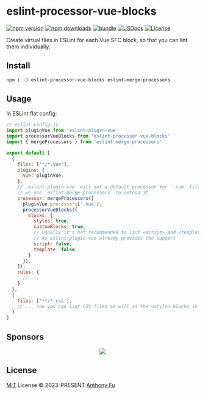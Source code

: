 # eslint-processor-vue-blocks

[![npm version][npm-version-src]][npm-version-href]
[![npm downloads][npm-downloads-src]][npm-downloads-href]
[![bundle][bundle-src]][bundle-href]
[![JSDocs][jsdocs-src]][jsdocs-href]
[![License][license-src]][license-href]

Create virtual files in ESLint for each Vue SFC block, so that you can lint them individually.

## Install

```bash
npm i -D eslint-processor-vue-blocks eslint-merge-processors
```

## Usage

In ESLint flat config:

```js
// eslint.config.js
import pluginVue from 'eslint-plugin-vue'
import processorVueBlocks from 'eslint-processor-vue-blocks'
import { mergeProcessors } from 'eslint-merge-processors'

export default [
  {
    files: ['*/*.vue'],
    plugins: {
      vue: pluginVue,
    },
    // `eslint-plugin-vue` will set a default processor for `.vue` files
    // we use `eslint-merge-processors` to extend it
    processor: mergeProcessors([
      pluginVue.processors['.vue'],
      processorVueBlocks({
        blocks: {
          styles: true,
          customBlocks: true,
          // Usually it's not recommended to lint <script> and <template>
          // As eslint-plugin-vue already provides the support
          script: false,
          template: false,
        }
      }),
    ]),
    rules: {
      // ...
    }
  },
  {
    files: ['**/*.css'],
    // ... now you can lint CSS files as will as the <style> blocks in Vue SFCs
  }
]
```

## Sponsors

<p align="center">
  <a href="https://cdn.jsdelivr.net/gh/antfu/static/sponsors.svg">
    <img src='https://cdn.jsdelivr.net/gh/antfu/static/sponsors.svg'/>
  </a>
</p>

## License

[MIT](./LICENSE) License © 2023-PRESENT [Anthony Fu](https://github.com/antfu)

<!-- Badges -->

[npm-version-src]: https://img.shields.io/npm/v/eslint-processor-vue-blocks?style=flat&colorA=080f12&colorB=1fa669
[npm-version-href]: https://npmjs.com/package/eslint-processor-vue-blocks
[npm-downloads-src]: https://img.shields.io/npm/dm/eslint-processor-vue-blocks?style=flat&colorA=080f12&colorB=1fa669
[npm-downloads-href]: https://npmjs.com/package/eslint-processor-vue-blocks
[bundle-src]: https://img.shields.io/bundlephobia/minzip/eslint-processor-vue-blocks?style=flat&colorA=080f12&colorB=1fa669&label=minzip
[bundle-href]: https://bundlephobia.com/result?p=eslint-processor-vue-blocks
[license-src]: https://img.shields.io/github/license/antfu/eslint-processor-vue-blocks.svg?style=flat&colorA=080f12&colorB=1fa669
[license-href]: https://github.com/antfu/eslint-processor-vue-blocks/blob/main/LICENSE
[jsdocs-src]: https://img.shields.io/badge/jsdocs-reference-080f12?style=flat&colorA=080f12&colorB=1fa669
[jsdocs-href]: https://www.jsdocs.io/package/eslint-processor-vue-blocks
